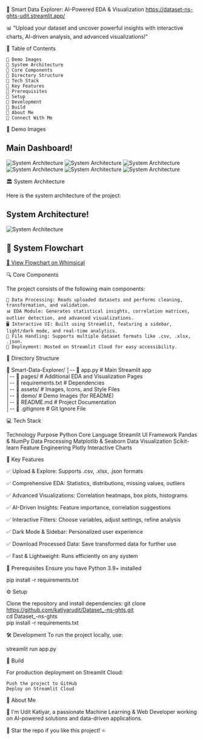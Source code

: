 🚀 Smart Data Explorer: AI-Powered EDA & Visualization
https://dataset-ns-ghts-udit.streamlit.app/

📊 "Upload your dataset and uncover powerful insights with interactive charts, AI-driven analysis, and advanced visualizations!"

📌 Table of Contents

    🔹 Demo Images
    🔹 System Architecture
    🔹 Core Components
    🔹 Directory Structure
    🔹 Tech Stack
    🔹 Key Features
    🔹 Prerequisites
    🔹 Setup
    🔹 Development
    🔹 Build
    🔹 About Me
    🔹 Connect With Me

📸 Demo Images
## Main Dashboard!
![System Architecture](assets/dashboard01.png)
![System Architecture](assets/dashboard02.png)
![System Architecture](assets/dashboard03.png)
![System Architecture](assets/dashboard04.png)
![System Architecture](assets/dashboard05.png)
![System Architecture](assets/dashboard06.png)


🏛 System Architecture

Here is the system architecture of the project:
## System Architecture!
![System Architecture](assets/architecture01.png)
## 🔄 System Flowchart  

[📌 View Flowchart on Whimsical](https://whimsical.com/https://whimsical.com/interactive-eda-dashboard-architecture-XfcopuADPsF4z3aJQ8nP6P)  









🔍 Core Components

The project consists of the following main components:

    📂 Data Processing: Reads uploaded datasets and performs cleaning, transformation, and validation.
    📊 EDA Module: Generates statistical insights, correlation matrices, outlier detection, and advanced visualizations.
    🖥️ Interactive UI: Built using Streamlit, featuring a sidebar, light/dark mode, and real-time analytics.
    💾 File Handling: Supports multiple dataset formats like .csv, .xlsx, .json.
    📡 Deployment: Hosted on Streamlit Cloud for easy accessibility.


📁 Directory Structure

📂 Smart-Data-Explorer/
│-- 📄 app.py              # Main Streamlit app  
│-- 📁 pages/              # Additional EDA and Visualization Pages  
│-- 📄 requirements.txt     # Dependencies  
│-- 📁 assets/             # Images, Icons, and Style Files  
│-- 📁 demo/               # Demo Images (for README)  
│-- 📄 README.md           # Project Documentation  
│-- 📄 .gitignore          # Git Ignore File  


💻 Tech Stack


Technology	Purpose
Python	Core Language
Streamlit	UI Framework
Pandas & NumPy	Data Processing
Matplotlib & Seaborn	Data Visualization
Scikit-learn	Feature Engineering
Plotly	Interactive Charts



🌟 Key Features

✅ Upload & Explore: Supports .csv, .xlsx, .json formats

✅ Comprehensive EDA: Statistics, distributions, missing values, outliers

✅ Advanced Visualizations: Correlation heatmaps, box plots, histograms

✅ AI-Driven Insights: Feature importance, correlation suggestions

✅ Interactive Filters: Choose variables, adjust settings, refine analysis

✅ Dark Mode & Sidebar: Personalized user experience

✅ Download Processed Data: Save transformed data for further use

✅ Fast & Lightweight: Runs efficiently on any system

🔧 Prerequisites
Ensure you have Python 3.9+ installed

pip install -r requirements.txt

⚙️ Setup

Clone the repository and install dependencies:
git clone https://github.com/katiyarudit/Dataset_-ns-ghts.git  
cd Dataset_-ns-ghts  
pip install -r requirements.txt  

🛠 Development
To run the project locally, use:

streamlit run app.py

🚀 Build

For production deployment on Streamlit Cloud:

    Push the project to GitHub
    Deploy on Streamlit Cloud

    
👤 About Me

👋 I'm Udit Katiyar, a passionate Machine Learning & Web Developer working on AI-powered solutions and data-driven applications.

📌 Star the repo if you like this project! ⭐
